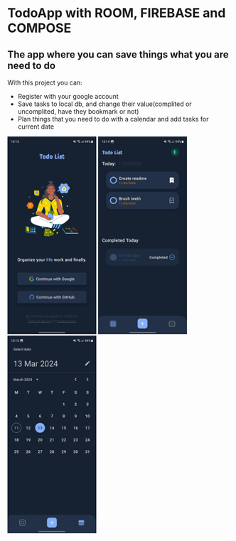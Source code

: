 # TodoApp with ROOM, FIREBASE and COMPOSE

## The app where you can save things what you are need to do

With this project you can:

* Register with your google account
* Save tasks to local db, and change their value(complited or uncomplited, have they bookmark or not)
* Plan things that you need to do with a calendar and add tasks for current date
<p float="left">
  <img src="https://github.com/BRBXGIT/TodoApp/blob/main/imges/SignIn.jpg" alt="drawing" width="200"/>
  <img src="https://github.com/BRBXGIT/TodoApp/blob/main/imges/MainScreen2.jpg" alt="drawing" width="200"/>
  <img src="https://github.com/BRBXGIT/TodoApp/blob/main/imges/CalendarScreen.jpg" alt="drawing" width="200"/>
</p>
